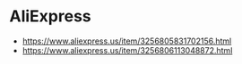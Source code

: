 
# AliExpress
- https://www.aliexpress.us/item/3256805831702156.html
- https://www.aliexpress.us/item/3256806113048872.html
